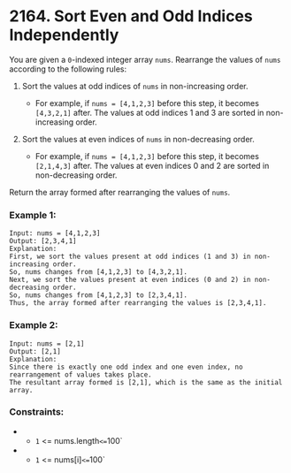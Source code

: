 # 2164. Sort Even and Odd Indices Independently

You are given a `0`-indexed integer array `nums`. Rearrange the values of `nums` according to the following rules:

1. Sort the values at odd indices of `nums` in non-increasing order.

   - For example, if `nums = [4,1,2,3]` before this step, it becomes `[4,3,2,1]` after. The values at odd indices 1 and 3 are sorted in non-increasing order.

2. Sort the values at even indices of `nums` in non-decreasing order.

   - For example, if `nums = [4,1,2,3]` before this step, it becomes `[2,1,4,3]` after. The values at even indices 0 and 2 are sorted in non-decreasing order.

Return the array formed after rearranging the values of `nums`.

### Example 1:

```
Input: nums = [4,1,2,3]
Output: [2,3,4,1]
Explanation:
First, we sort the values present at odd indices (1 and 3) in non-increasing order.
So, nums changes from [4,1,2,3] to [4,3,2,1].
Next, we sort the values present at even indices (0 and 2) in non-decreasing order.
So, nums changes from [4,1,2,3] to [2,3,4,1].
Thus, the array formed after rearranging the values is [2,3,4,1].
```

### Example 2:

```
Input: nums = [2,1]
Output: [2,1]
Explanation:
Since there is exactly one odd index and one even index, no rearrangement of values takes place.
The resultant array formed is [2,1], which is the same as the initial array.
```

### Constraints:

- - `1` <= nums.length` <= `100`
- - `1` <= nums[i]` <= `100`
